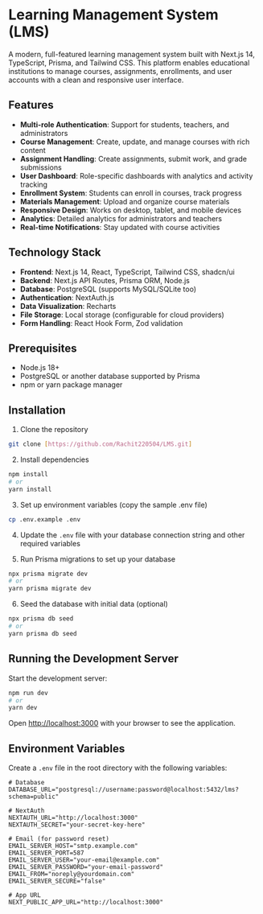 # Learning Management System (LMS)

A modern, full-featured learning management system built with Next.js 14, TypeScript, Prisma, and Tailwind CSS. This platform enables educational institutions to manage courses, assignments, enrollments, and user accounts with a clean and responsive user interface.


## Features

- **Multi-role Authentication**: Support for students, teachers, and administrators
- **Course Management**: Create, update, and manage courses with rich content
- **Assignment Handling**: Create assignments, submit work, and grade submissions
- **User Dashboard**: Role-specific dashboards with analytics and activity tracking
- **Enrollment System**: Students can enroll in courses, track progress
- **Materials Management**: Upload and organize course materials
- **Responsive Design**: Works on desktop, tablet, and mobile devices
- **Analytics**: Detailed analytics for administrators and teachers
- **Real-time Notifications**: Stay updated with course activities

## Technology Stack

- **Frontend**: Next.js 14, React, TypeScript, Tailwind CSS, shadcn/ui
- **Backend**: Next.js API Routes, Prisma ORM, Node.js
- **Database**: PostgreSQL (supports MySQL/SQLite too)
- **Authentication**: NextAuth.js
- **Data Visualization**: Recharts
- **File Storage**: Local storage (configurable for cloud providers)
- **Form Handling**: React Hook Form, Zod validation

## Prerequisites

- Node.js 18+ 
- PostgreSQL or another database supported by Prisma
- npm or yarn package manager

## Installation

1. Clone the repository
```bash
git clone [https://github.com/Rachit220504/LMS.git]
```

2. Install dependencies
```bash
npm install
# or
yarn install
```

3. Set up environment variables (copy the sample .env file)
```bash
cp .env.example .env
```

4. Update the `.env` file with your database connection string and other required variables

5. Run Prisma migrations to set up your database
```bash
npx prisma migrate dev
# or
yarn prisma migrate dev
```

6. Seed the database with initial data (optional)
```bash
npx prisma db seed
# or
yarn prisma db seed
```

## Running the Development Server

Start the development server:

```bash
npm run dev
# or
yarn dev
```

Open [http://localhost:3000](http://localhost:3000) with your browser to see the application.

## Environment Variables

Create a `.env` file in the root directory with the following variables:

```env
# Database
DATABASE_URL="postgresql://username:password@localhost:5432/lms?schema=public"

# NextAuth
NEXTAUTH_URL="http://localhost:3000"
NEXTAUTH_SECRET="your-secret-key-here"

# Email (for password reset)
EMAIL_SERVER_HOST="smtp.example.com"
EMAIL_SERVER_PORT=587
EMAIL_SERVER_USER="your-email@example.com"
EMAIL_SERVER_PASSWORD="your-email-password"
EMAIL_FROM="noreply@yourdomain.com"
EMAIL_SERVER_SECURE="false"

# App URL
NEXT_PUBLIC_APP_URL="http://localhost:3000"
```


